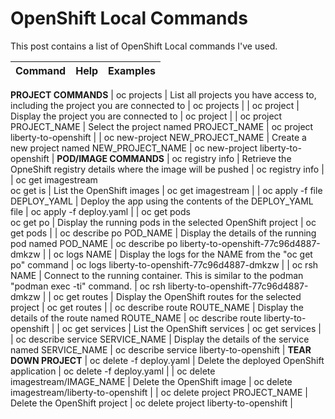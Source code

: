 # OpenShift Local Commands

This post contains a list of OpenShift Local commands I've used.

| Command | Help | Examples |
| :--- | :--- | :--- |
**PROJECT COMMANDS**
| oc projects | List all projects you have access to, including the project you are connected to | oc projects |
| oc project | Display the project you are connected to | oc project |
| oc project PROJECT_NAME | Select the project named PROJECT_NAME | oc project liberty-to-openshift |
| oc new-project NEW_PROJECT_NAME | Create a new project named NEW_PROJECT_NAME | oc new-project liberty-to-openshift |
**POD/IMAGE COMMANDS**
| oc registry info | Retrieve the OpneShift registry details where the image will be pushed | oc registry info |
| oc get imagestream<br>oc get is | List the OpenShift images | oc get imagestream |
| oc apply -f file DEPLOY_YAML | Deploy the app using the contents of the DEPLOY_YAML file | oc apply -f deploy.yaml |
| oc get pods<br>oc get po | Display the running pods in the selected OpenShift project | oc get pods |
| oc describe po POD_NAME | Display the details of the running pod named POD_NAME | oc describe po liberty-to-openshift-77c96d4887-dmkzw |
| oc logs NAME | Display the logs for the NAME from the "oc get po" command | oc logs liberty-to-openshift-77c96d4887-dmkzw |
| oc rsh NAME | Connect to the running container. This is similar to the podman "podman exec -ti" command. | oc rsh liberty-to-openshift-77c96d4887-dmkzw |
| oc get routes | Display the OpenShift routes for the selected project | oc get routes |
| oc describe route ROUTE_NAME | Display the details of the route named ROUTE_NAME | oc describe route liberty-to-openshift |
| oc get services | List the OpenShift services | oc get services |
| oc describe service SERVICE_NAME | Display the details of the service named SERVICE_NAME | oc describe service liberty-to-openshift |
**TEAR DOWN PROJECT**
| oc delete -f deploy.yaml | Delete the deployed OpenShift application | oc delete -f deploy.yaml |
| oc delete imagestream/IMAGE_NAME | Delete the OpenShift image | oc delete imagestream/liberty-to-openshift |
| oc delete project PROJECT_NAME | Delete the OpenShift project | oc delete project liberty-to-openshift |









